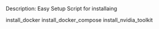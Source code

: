 Description: Easy Setup Script for installaing 

install_docker
install_docker_compose
install_nvidia_toolkit
